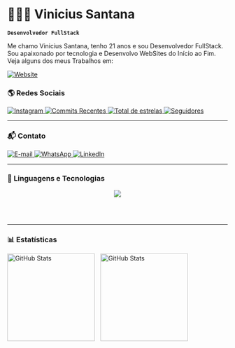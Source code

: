 # 👩🏻‍💻 Vinicius Santana

**`Desenvolvedor FullStack`**

Me chamo Vinicius Santana, tenho 21 anos e sou Desenvolvedor FullStack. Sou apaixonado por tecnologia e Desenvolvo WebSites do Início ao Fim. Veja alguns dos meus Trabalhos em:

[![Website](https://custom-icon-badges.demolab.com/badge/-site-0A66C2?style=for-the-badge&logo=web&logoColor=white)](https://www.instagram.com/vinistn-dev/)

### 🌎 **Redes Sociais**
<p align="left">
    <a href="https://www.instagram.com/vinistn_dev">
        <img 
            alt="Instagram" 
            title="Me siga no Instagram" 
            src="https://custom-icon-badges.demolab.com/badge/-Instagram-E4405F?style=for-the-badge&logo=instagram&logoColor=white"
        />
    </a>
    <a href="https://github.com/vinistn-dev">
        <img 
            alt="Commits Recentes" 
            title="Atividade de commits no GitHub" 
            src="https://custom-icon-badges.demolab.com/github/last-commit/vinistn-dev/vinistn-dev?color=E1AD0E&logo=git&logoColor=white&style=for-the-badge&labelColor=C79600"
        />
    </a> 
    <a href="https://github.com/vinistn-dev?tab=repositories&sort=stargazers">
        <img 
            alt="Total de estrelas" 
            title="Total de estrelas GitHub" 
            src="https://custom-icon-badges.demolab.com/github/stars/vinistn-dev?color=55960c&style=for-the-badge&labelColor=488207&logo=star&label=estrelas"
        />
    </a>
    <a href="https://github.com/vinistn-dev?tab=followers">
        <img 
            alt="Seguidores" 
            title="Me siga no GitHub" 
            src="https://custom-icon-badges.demolab.com/github/followers/vinistn-dev?color=236ad3&labelColor=1155ba&style=for-the-badge&logo=github&label=Seguidores&logoColor=white"
        />
    </a>
</p>

------

### 📬 **Contato**

<p align="left">
    <a href="mailto:vinistn.dev@gmail.com">
        <img 
            alt="E-mail" 
            title="Enviar um E-mail"
            src="https://custom-icon-badges.demolab.com/badge/-gmail-D14836?style=for-the-badge&logo=gmail&logoColor=white"
        />
    </a>
    <a href="https://wa.me/5511999999999" target="_blank">
        <img 
            alt="WhatsApp" 
            title="Me envie uma mensagem no WhatsApp"
            src="https://custom-icon-badges.demolab.com/badge/-WhatsApp-25D366?style=for-the-badge&logo=whatsapp&logoColor=white"
        />
    </a>
    <a href="https://www.linkedin.com/in/vinistn-dev/" target="_blank">
        <img 
            alt="LinkedIn" 
            title="Me siga no LinkedIn"
            src="https://custom-icon-badges.demolab.com/badge/-LinkedIn-0A66C2?style=for-the-badge&logo=linkedin&logoColor=white"
        />
    </a>
</p>

-----

### 🤖 Linguagens e Tecnologias

<p align="center">
  <a href="https://skillicons.dev">
    <img src="https://skillicons.dev/icons?i=html,css,js,py,php,ts,react,figma,nodejs,nextjs,laravel,git,bootstrap" />
  </a>
</p>

<br/>
<br/>


-------


### 📊 Estatísticas

<p>
  <img 
    align="left" 
    alt="GitHub Stats" 
    height="200" 
    style="padding-right: 10px;" 
    src="https://github-readme-stats.vercel.app/api?username=vinistn-dev&show_icons=true&theme=dark&include_all_commits=true&locale=pt-br" 
  />

<img 
      align="left" 
      alt="GitHub Stats" 
      height="200" 
      src="https://github-readme-stats.vercel.app/api/top-langs/?username=vinistn-dev&theme=dark&layout=compact&custom_title=Tecnologias&langs_count=9" 
  />

</p>

